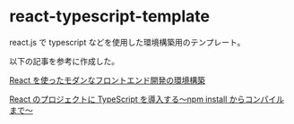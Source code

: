 # react-typescript-template

react.js で typescript などを使用した環境構築用のテンプレート。

以下の記事を参考に作成した。

[React を使ったモダンなフロントエンド開発の環境構築](https://qiita.com/toshi-toma/items/8ee55304f09b5840b9a4)

[React のプロジェクトに TypeScript を導入する〜npm install からコンパイルまで〜](https://qiita.com/toshi-toma/items/080b89000ed7f0242bee)
